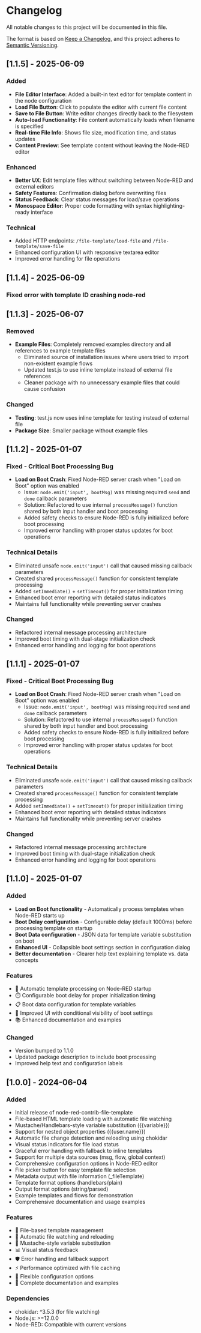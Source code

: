 # Changelog

All notable changes to this project will be documented in this file.

The format is based on [Keep a Changelog](https://keepachangelog.com/en/1.0.0/),
and this project adheres to [Semantic Versioning](https://semver.org/spec/v2.0.0.html).

## [1.1.5] - 2025-06-09

### Added

- **File Editor Interface**: Added a built-in text editor for template content in the node configuration
- **Load File Button**: Click to populate the editor with current file content
- **Save to File Button**: Write editor changes directly back to the filesystem
- **Auto-load Functionality**: File content automatically loads when filename is specified
- **Real-time File Info**: Shows file size, modification time, and status updates
- **Content Preview**: See template content without leaving the Node-RED editor

### Enhanced

- **Better UX**: Edit template files without switching between Node-RED and external editors
- **Safety Features**: Confirmation dialog before overwriting files
- **Status Feedback**: Clear status messages for load/save operations
- **Monospace Editor**: Proper code formatting with syntax highlighting-ready interface

### Technical

- Added HTTP endpoints: `/file-template/load-file` and `/file-template/save-file`
- Enhanced configuration UI with responsive textarea editor
- Improved error handling for file operations

## [1.1.4] - 2025-06-09

### Fixed error with template ID crashing node-red

## [1.1.3] - 2025-06-07

### Removed
- **Example Files**: Completely removed examples directory and all references to example template files
  - Eliminated source of installation issues where users tried to import non-existent example flows
  - Updated test.js to use inline template instead of external file references
  - Cleaner package with no unnecessary example files that could cause confusion

### Changed
- **Testing**: test.js now uses inline template for testing instead of external file
- **Package Size**: Smaller package without example files

## [1.1.2] - 2025-01-07

### Fixed - Critical Boot Processing Bug
- **Load on Boot Crash**: Fixed Node-RED server crash when "Load on Boot" option was enabled
  - Issue: `node.emit('input', bootMsg)` was missing required `send` and `done` callback parameters
  - Solution: Refactored to use internal `processMessage()` function shared by both input handler and boot processing
  - Added safety checks to ensure Node-RED is fully initialized before boot processing
  - Improved error handling with proper status updates for boot operations

### Technical Details
- Eliminated unsafe `node.emit('input')` call that caused missing callback parameters
- Created shared `processMessage()` function for consistent template processing
- Added `setImmediate()` + `setTimeout()` for proper initialization timing
- Enhanced boot error reporting with detailed status indicators
- Maintains full functionality while preventing server crashes

### Changed
- Refactored internal message processing architecture
- Improved boot timing with dual-stage initialization check
- Enhanced error handling and logging for boot operations

## [1.1.1] - 2025-01-07

### Fixed - Critical Boot Processing Bug
- **Load on Boot Crash**: Fixed Node-RED server crash when "Load on Boot" option was enabled
  - Issue: `node.emit('input', bootMsg)` was missing required `send` and `done` callback parameters
  - Solution: Refactored to use internal `processMessage()` function shared by both input handler and boot processing
  - Added safety checks to ensure Node-RED is fully initialized before boot processing
  - Improved error handling with proper status updates for boot operations

### Technical Details
- Eliminated unsafe `node.emit('input')` call that caused missing callback parameters
- Created shared `processMessage()` function for consistent template processing
- Added `setImmediate()` + `setTimeout()` for proper initialization timing
- Enhanced boot error reporting with detailed status indicators
- Maintains full functionality while preventing server crashes

### Changed
- Refactored internal message processing architecture
- Improved boot timing with dual-stage initialization check
- Enhanced error handling and logging for boot operations

## [1.1.0] - 2025-01-07

### Added
- **Load on Boot functionality** - Automatically process templates when Node-RED starts up
- **Boot Delay configuration** - Configurable delay (default 1000ms) before processing template on startup
- **Boot Data configuration** - JSON data for template variable substitution on boot
- **Enhanced UI** - Collapsible boot settings section in configuration dialog
- **Better documentation** - Clearer help text explaining template vs. data concepts

### Features
- 🚀 Automatic template processing on Node-RED startup
- ⏱️ Configurable boot delay for proper initialization timing
- 📋 Boot data configuration for template variables
- 🎨 Improved UI with conditional visibility of boot settings
- 📚 Enhanced documentation and examples

### Changed
- Version bumped to 1.1.0
- Updated package description to include boot processing
- Improved help text and configuration labels

## [1.0.0] - 2024-06-04

### Added
- Initial release of node-red-contrib-file-template
- File-based HTML template loading with automatic file watching
- Mustache/Handlebars-style variable substitution ({{variable}})
- Support for nested object properties ({{user.name}})
- Automatic file change detection and reloading using chokidar
- Visual status indicators for file load status
- Graceful error handling with fallback to inline templates
- Support for multiple data sources (msg, flow, global context)
- Comprehensive configuration options in Node-RED editor
- File picker button for easy template file selection
- Metadata output with file information (_fileTemplate)
- Template format options (handlebars/plain)
- Output format options (string/parsed)
- Example templates and flows for demonstration
- Comprehensive documentation and usage examples

### Features
- 📁 File-based template management
- 🔄 Automatic file watching and reloading
- 🎯 Mustache-style variable substitution
- 📊 Visual status feedback
- 🛡️ Error handling and fallback support
- ⚡ Performance optimized with file caching
- 🔧 Flexible configuration options
- 📝 Complete documentation and examples

### Dependencies
- chokidar: ^3.5.3 (for file watching)
- Node.js: >=12.0.0
- Node-RED: Compatible with current versions
